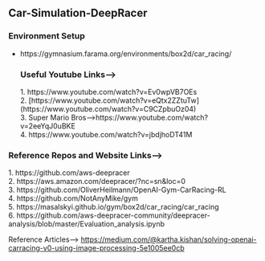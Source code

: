 <h2>Car-Simulation-DeepRacer</h2>
<h3>Environment Setup</h3>
<ul>
<li>https://gymnasium.farama.org/environments/box2d/car_racing/   </li>
<h3>Useful Youtube Links--> </h3>
1. https://www.youtube.com/watch?v=Ev0wpVB7OEs <br/>
2. [https://www.youtube.com/watch?v=eQtx2ZZtuTw](https://www.youtube.com/watch?v=C9CZpbuOz04) <br/>
3. Super Mario Bros-->https://www.youtube.com/watch?v=2eeYqJ0uBKE <br/>
4. https://www.youtube.com/watch?v=jbdjhoDT41M <br/>
</ul>
<h3> Reference Repos and Website Links--> </h3>
1. https://github.com/aws-deepracer <br/>
2. https://aws.amazon.com/deepracer/?nc=sn&loc=0 <br/>
3. https://github.com/OliverHeilmann/OpenAI-Gym-CarRacing-RL <br/>
4. https://github.com/NotAnyMike/gym <br/>
5. https://masalskyi.github.io/gym/box2d/car_racing/car_racing <br/>
6. https://github.com/aws-deepracer-community/deepracer-analysis/blob/master/Evaluation_analysis.ipynb <br/>

Reference Articles-->
https://medium.com/@kartha.kishan/solving-openai-carracing-v0-using-image-processing-5e1005ee0cb

